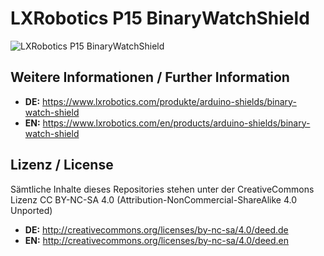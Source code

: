 LXRobotics P15 BinaryWatchShield
================================

![LXRobotics P15 BinaryWatchShield](https://www.lxrobotics.com/wp-content/uploads/mz_product_page_binary_watch_shield_side_small.jpg)

## Weitere Informationen / Further Information

* **DE:** https://www.lxrobotics.com/produkte/arduino-shields/binary-watch-shield
* **EN:** https://www.lxrobotics.com/en/products/arduino-shields/binary-watch-shield

## Lizenz / License
Sämtliche Inhalte dieses Repositories stehen unter der CreativeCommons Lizenz CC BY-NC-SA 4.0 (Attribution-NonCommercial-ShareAlike 4.0 Unported)

* **DE:** http://creativecommons.org/licenses/by-nc-sa/4.0/deed.de
* **EN:** http://creativecommons.org/licenses/by-nc-sa/4.0/deed.en
